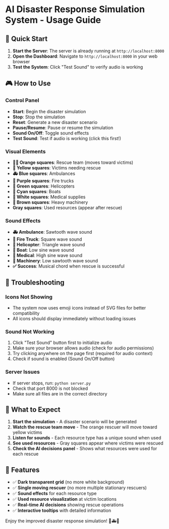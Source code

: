 # AI Disaster Response Simulation System - Usage Guide

## 🚀 Quick Start

1. **Start the Server**: The server is already running at `http://localhost:8000`
2. **Open the Dashboard**: Navigate to `http://localhost:8000` in your web browser
3. **Test the System**: Click "Test Sound" to verify audio is working

## 🎮 How to Use

### Control Panel
- **Start**: Begin the disaster simulation
- **Stop**: Stop the simulation
- **Reset**: Generate a new disaster scenario
- **Pause/Resume**: Pause or resume the simulation
- **Sound On/Off**: Toggle sound effects
- **Test Sound**: Test if audio is working (click this first!)

### Visual Elements
- **👨‍🚒 Orange squares**: Rescue team (moves toward victims)
- **🚨 Yellow squares**: Victims needing rescue
- **🚑 Blue squares**: Ambulances
- **🚒 Purple squares**: Fire trucks
- **🚁 Green squares**: Helicopters
- **🚤 Cyan squares**: Boats
- **🏥 White squares**: Medical supplies
- **🚜 Brown squares**: Heavy machinery
- **Gray squares**: Used resources (appear after rescue)

### Sound Effects
- **🚑 Ambulance**: Sawtooth wave sound
- **🚒 Fire Truck**: Square wave sound
- **🚁 Helicopter**: Triangle wave sound
- **🚤 Boat**: Low sine wave sound
- **🏥 Medical**: High sine wave sound
- **🚜 Machinery**: Low sawtooth wave sound
- **✅ Success**: Musical chord when rescue is successful

## 🔧 Troubleshooting

### Icons Not Showing
- The system now uses emoji icons instead of SVG files for better compatibility
- All icons should display immediately without loading issues

### Sound Not Working
1. Click "Test Sound" button first to initialize audio
2. Make sure your browser allows audio (check for audio permissions)
3. Try clicking anywhere on the page first (required for audio context)
4. Check if sound is enabled (Sound On/Off button)

### Server Issues
- If server stops, run: `python server.py`
- Check that port 8000 is not blocked
- Make sure all files are in the correct directory

## 🎯 What to Expect

1. **Start the simulation** - A disaster scenario will be generated
2. **Watch the rescue team move** - The orange rescuer will move toward yellow victims
3. **Listen for sounds** - Each resource type has a unique sound when used
4. **See used resources** - Gray squares appear where victims were rescued
5. **Check the AI decisions panel** - Shows what resources were used for each rescue

## 🌟 Features

- ✅ **Dark transparent grid** (no more white background)
- ✅ **Single moving rescuer** (no more multiple stationary rescuers)
- ✅ **Sound effects** for each resource type
- ✅ **Used resource visualization** at victim locations
- ✅ **Real-time AI decisions** showing rescue operations
- ✅ **Interactive tooltips** with detailed information

Enjoy the improved disaster response simulation! 🚨🚑🚒
